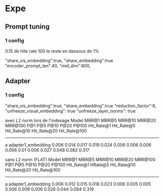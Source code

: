 # Expe

## Prompt tuning

### 1 config
0.15 de hite rate 100 le reste en dessous de 1%

"share_vis_embedding":true,
"share_embedding":true
"encoder_prompt_len":40,
"mid_dim":800,

## Adapter

### 1 config

"share_vis_embedding":true,
"share_embedding":true
"reduction_factor":8,
"unfreeze_visual_embedding": true
"unfreeze_layer_norms": true

avec L2 norm lors de l'indexage
    Model                 MRR@1    MRR@5    MRR@10    MRR@20    MRR@100    P@1    P@5    P@10    P@20    P@100    Hit_Rate@1    Hit_Rate@5    Hit_Rate@10    Hit_Rate@20    Hit_Rate@100
---  ------------------  -------  -------  --------  --------  ---------  -----  -----  ------  ------  -------  ------------  ------------  -------------  -------------  --------------
a    adapter1_embedding    0.006    0.014     0.017     0.019      0.024  0.006  0.006   0.006   0.006     0.01         0.006         0.027          0.048          0.082           0.317

sans L2 norm (FLAT)
    Model                 MRR@1    MRR@5    MRR@10    MRR@20    MRR@100    P@1    P@5    P@10    P@20    P@100    Hit_Rate@1    HRate@5    Hit_Rate@10    Hit_Rate@20    Hit_Rate@100
---  ------------------  -------  -------  --------  --------  ---------  -----  -----  ------  ------  -------  ------------  ---------  -------------  -------------  --------------
a    adapter1_embedding    0.006    0.012     0.015     0.018      0.023  0.006  0.005   0.005   0.006    0.009         0.006      0.026          0.044          0.094           0.319

